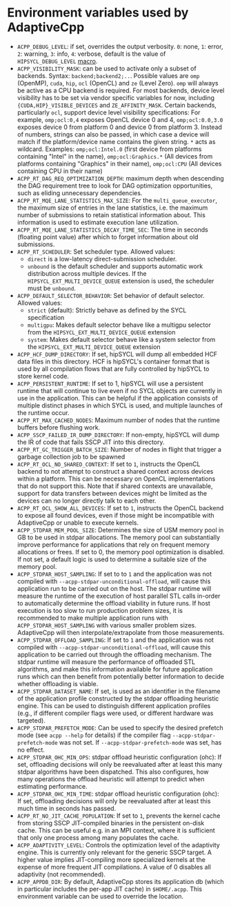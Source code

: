 # Environment variables used by AdaptiveCpp

* `ACPP_DEBUG_LEVEL`: if set, overrides the output verbosity. `0`: none, `1`: error, `2`: warning, `3`: info, `4`: verbose, default is the value of `HIPSYCL_DEBUG_LEVEL` [macro](macros.md).
* `ACPP_VISIBILITY_MASK`: can be used to activate only a subset of backends. Syntax: `backend;backend2;..`. Possible values are `omp` (OpenMP), `cuda`, `hip`, `ocl` (OpenCL) and `ze` (Level Zero). `omp` will always be active as a CPU backend is required. For most backends, device level visibility has to be set via vendor specific variables for now, including `{CUDA,HIP}_VISIBLE_DEVICES` and `ZE_AFFINITY_MASK`. Certain backends, particularly `ocl`, support device level visibility specifications: For example, `omp;ocl:0,4` exposes OpenCL device 0 and 4, `omp;ocl:0.0,3.0` exposes device 0 from platform 0 and device 0 from platform 3. Instead of numbers, strings can also be passed, in which case a device will match if the platform/device name contains the given string. `*` acts as wildcard. Examples: `omp;ocl:Intel.0` (first device from platforms containing "Intel" in the name), `omp;ocl:Graphics.*` (All devices from platforms containing "Graphics" in their name), `omp;ocl:CPU` (All devices containing CPU in their name)
* `ACPP_RT_DAG_REQ_OPTIMIZATION_DEPTH`: maximum depth when descending the DAG requirement tree to look for DAG optimization opportunities, such as eliding unnecessary dependencies.
* `ACPP_RT_MQE_LANE_STATISTICS_MAX_SIZE`: For the `multi_queue_executor`, the maximum size of entries in the lane statistics, i.e. the maximum number of submissions to retain statistical information about. This information is used to estimate execution lane utilization.
* `ACPP_RT_MQE_LANE_STATISTICS_DECAY_TIME_SEC`: The time in seconds (floating point value) after which to forget information about old submissions.
* `ACPP_RT_SCHEDULER`: Set scheduler type. Allowed values: 
    * `direct` is a low-latency direct-submission scheduler. 
    * `unbound` is the default scheduler and supports automatic work distribution across multiple devices. If the `HIPSYCL_EXT_MULTI_DEVICE_QUEUE` extension is used, the scheduler must be `unbound`.
* `ACPP_DEFAULT_SELECTOR_BEHAVIOR`: Set behavior of default selector. Allowed values:
    * `strict` (default): Strictly behave as defined by the SYCL specification
    * `multigpu`: Makes default selector behave like a multigpu selector from the `HIPSYCL_EXT_MULTI_DEVICE_QUEUE` extension
    * `system`: Makes default selector behave like a system selector from the `HIPSYCL_EXT_MULTI_DEVICE_QUEUE` extension
* `ACPP_HCF_DUMP_DIRECTORY`: If set, hipSYCL will dump all embedded HCF data files in this directory. HCF is hipSYCL's container format that is used by all compilation flows that are fully controlled by hipSYCL to store kernel code.
* `ACPP_PERSISTENT_RUNTIME`: If set to 1, hipSYCL will use a persistent runtime that will continue to live even if no SYCL objects are currently in use in the application. This can be helpful if the application consists of multiple distinct phases in which SYCL is used, and multiple launches of the runtime occur.
* `ACPP_RT_MAX_CACHED_NODES`: Maximum number of nodes that the runtime buffers before flushing work.
* `ACPP_SSCP_FAILED_IR_DUMP_DIRECTORY`: If non-empty, hipSYCL will dump the IR of code that fails SSCP JIT into this directory.
* `ACPP_RT_GC_TRIGGER_BATCH_SIZE`: Number of nodes in flight that trigger a garbage collection job to be spawned
* `ACPP_RT_OCL_NO_SHARED_CONTEXT`: If set to `1`, instructs the OpenCL backend to not attempt to construct a shared context across devices within a platform. This can be necessary on OpenCL implementations that do not support this. Note that if shared contexts are unavailable, support for data transfers between devices might be limited as the devices can no longer directly talk to each other.
* `ACPP_RT_OCL_SHOW_ALL_DEVICES`: If set to `1`, instructs the OpenCL backend to expose all found devices, even if those might be incompatible with AdaptiveCpp or unable to execute kernels.
* `ACPP_STDPAR_MEM_POOL_SIZE`: Determines the size of USM memory pool in GB to be used in stdpar allocations. The memory pool can substantially improve performance for applications that rely on frequent memory allocations or frees. If set to 0, the memory pool optimization is disabled. If not set, a default logic is used to determine a suitable size of the memory pool.
* `ACPP_STDPAR_HOST_SAMPLING`: If set to to `1` and the application was not compiled with `--acpp-stdpar-unconditional-offload`, will cause this application run to be carried out on the host. The stdpar runtime will measure the runtime of the execution of host parallel STL calls in-order to automatically determine the offload viability in future runs. If host execution is too slow to run production problem sizes, it is recommended to make multiple application runs with `ACPP_STDPAR_HOST_SAMPLING` with various smaller problem sizes. AdaptiveCpp will then interpolate/extrapolate from those measurements.
* `ACPP_STDPAR_OFFLOAD_SAMPLING`: If set to `1` and the application was not compiled with `--acpp-stdpar-unconditional-offload`, will cause this application to be carried out through the offloading mechanism. The stdpar runtime will measure the performance of offloaded STL algorithms, and make this information available for future application runs which can then benefit from potentially better information to decide whether offloading is viable.
* `ACPP_STDPAR_DATASET_NAME`: If set, is used as an identifier in the filename of the application profile constructed by the stdpar offloading heuristic engine. This can be used to distinguish different application profiles (e.g., if different compiler flags were used, or different hardware was targeted).
* `ACPP_STDPAR_PREFETCH_MODE`: Can be used to specify the desired prefetch mode (see `acpp --help` for details) if the compiler flag `--acpp-stdpar-prefetch-mode` was not set. If `--acpp-stdpar-prefetch-mode` was set, has no effect.
* `ACPP_STDPAR_OHC_MIN_OPS`: stdpar offload heuristic configuration (ohc): If set, offloading decisions will only be reevaluated after at least this many stdpar algorithms have been dispatched. This also configures, how many operations the offload heuristic will attempt to predict when estimating performance.
* `ACPP_STDPAR_OHC_MIN_TIME`: stdpar offload heuristic configuration (ohc): If set, offloading decisions will only be reevaluated after at least this much time in seconds has passed.
* `ACPP_RT_NO_JIT_CACHE_POPULATION`: If set to `1`, prevents the kernel cache from storing SSCP JIT-compiled binaries in the persistent on-disk cache. This can be useful e.g. in an MPI context, where it is sufficient that only one process among many populates the cache.
* `ACPP_ADAPTIVITY_LEVEL`: Controls the optimization level of the adaptivity engine. This is currently only relevant for the generic SSCP target. A higher value implies JIT-compiling more specialized kernels at the expense of more frequent JIT compilations. A value of 0 disables all adaptivity (not recommended).
* `ACPP_APPDB_DIR`: By default, AdaptiveCpp stores its application db (which in particular includes the per-app JIT cache) in `$HOME/.acpp`. This environment variable can be used to override the location.
